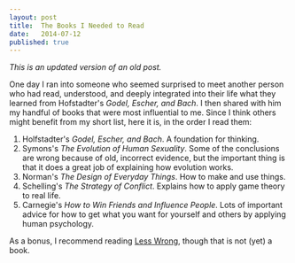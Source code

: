 ```yaml
---
layout: post
title:  The Books I Needed to Read
date:   2014-07-12
published: true
---
```


*This is an updated version of an old post.*

One day I ran into someone who seemed surprised to meet another person who had read, understood, and deeply integrated into their life what they learned from Hofstadter's *Godel, Escher, and Bach*. I then shared with him my handful of books that were most influential to me. Since I think others might benefit from my short list, here it is, in the order I read them:

1. Holfstadter's *Godel, Escher, and Bach*. A foundation for thinking.
1. Symons's *The Evolution of Human Sexuality*. Some of the conclusions are wrong because of old, incorrect evidence, but the important thing is that it does a great job of explaining how evolution works.
1. Norman's *The Design of Everyday Things*. How to make and use things.
1. Schelling's *The Strategy of Conflict*. Explains how to apply game theory to real life.
1. Carnegie's *How to Win Friends and Influence People*. Lots of important advice for how to get what you want for yourself and others by applying human psychology.

As a bonus, I recommend reading [Less Wrong](http://lesswrong.com/), though that is not (yet) a book.
